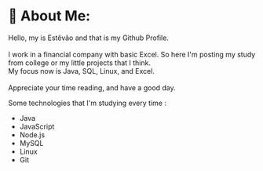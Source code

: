 # 💫 About Me:
Hello, my is Estêvão and that is my Github Profile.<br><br> I work in a financial company with basic Excel. So here I'm posting my study from college or my little projects that I think.<br>My focus now is Java, SQL, Linux, and Excel.<br><br>Appreciate your time reading, and have a good day.

Some technologies that I'm studying every time :
- Java
- JavaScript
- Node.js
- MySQL
- Linux
- Git
